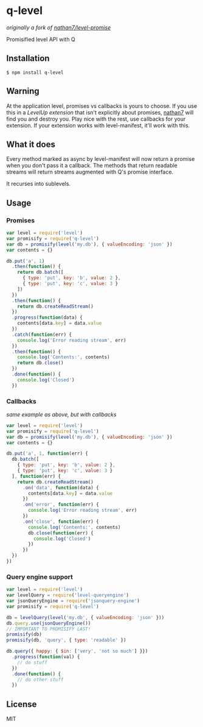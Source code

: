 
# q-level

_originally a fork of [nathan7/level-promise](https://github.com/nathan7/level-promise)_

  Promisified level API with Q

## Installation

    $ npm install q-level

## Warning

  At the application level, promises vs callbacks is yours to choose.
  If you use this in a *LevelUp extension* that isn't explicitly about promises, [nathan7](https://github.com/nathan7) will find you and destroy you.
  Play nice with the rest, use callbacks for your extension.
  If your extension works with level-manifest, it'll work with this.

## What it does

  Every method marked as async by level-manifest will now return a promise when you don't pass it a callback. The methods that return readable streams will return streams augmented with Q's promise interface.

  It recurses into sublevels.

## Usage

### Promises

```js
var level = require('level')
var promisify = require('q-level')
var db = promisify(level('my.db'), { valueEncoding: 'json' })
var contents = {}

db.put('a', 1)
  .then(function() {
    return db.batch([
      { type: 'put', key: 'b', value: 2 },
      { type: 'put', key: 'c', value: 3 }
    ])
  })
  .then(function() {
    return db.createReadStream()
  })
  .progress(function(data) {
    contents[data.key] = data.value
  })
  .catch(function(err) {
    console.log('Error reading stream', err)
  })
  .then(function() {
    console.log('Contents:', contents)
    return db.close()
  })
  .done(function() {
    console.log('Closed')
  })

```

### Callbacks

_same example as above, but with callbacks_

```js
var level = require('level')
var promisify = require('q-level')
var db = promisify(level('my.db'), { valueEncoding: 'json' })
var contents = {}

db.put('a', 1, function(err) {
  db.batch([
    { type: 'put', key: 'b', value: 2 },
    { type: 'put', key: 'c', value: 3 }
  ], function(err) {
    return db.createReadStream()
      .on('data', function(data) {
        contents[data.key] = data.value
      })
      .on('error', function(err) {
        console.log('Error reading stream', err)
      })
      .on('close', function(err) {
        console.log('Contents:', contents)
        db.close(function(err) {
          console.log('Closed')
        })
      })
  })
})
```

### Query engine support

```js
var level = require('level')
var levelQuery = require('level-queryengine')
var jsonQueryEngine = require('jsonquery-engine')
var promisify = require('q-level')

db = levelQuery(level('my.db', { valueEncoding: 'json' }))
db.query.use(jsonQueryEngine())
// IMPORTANT TO PROMISIFY LAST!
promisify(db)
promisify(db, 'query', { type: 'readable' })

db.query({ happy: { $in: ['very', 'not so much'] }})
  .progress(function(val) {
    // do stuff
  })
  .done(function() {
    // do other stuff
  })
```

## License

  MIT

